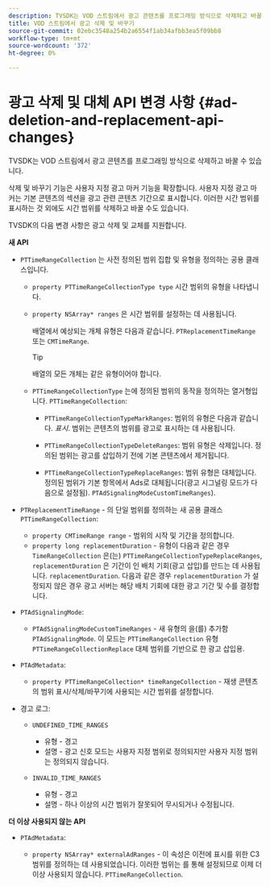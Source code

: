 ```yaml
---
description: TVSDK는 VOD 스트림에서 광고 콘텐츠를 프로그래밍 방식으로 삭제하고 바꿀 수 있습니다.
title: VOD 스트림에서 광고 삭제 및 바꾸기
source-git-commit: 02ebc3548a254b2a6554f1ab34afbb3ea5f09bb8
workflow-type: tm+mt
source-wordcount: '372'
ht-degree: 0%

---
```


# 광고 삭제 및 대체 API 변경 사항 {#ad-deletion-and-replacement-api-changes}

TVSDK는 VOD 스트림에서 광고 콘텐츠를 프로그래밍 방식으로 삭제하고 바꿀 수 있습니다.

삭제 및 바꾸기 기능은 사용자 지정 광고 마커 기능을 확장합니다. 사용자 지정 광고 마커는 기본 콘텐츠의 섹션을 광고 관련 콘텐츠 기간으로 표시합니다. 이러한 시간 범위를 표시하는 것 외에도 시간 범위를 삭제하고 바꿀 수도 있습니다.

TVSDK의 다음 변경 사항은 광고 삭제 및 교체를 지원합니다.

**새 API**

* `PTTimeRangeCollection` 는 사전 정의된 범위 집합 및 유형을 정의하는 공용 클래스입니다.

   * `property PTTimeRangeCollectionType type` 시간 범위의 유형을 나타냅니다.
   * `property NSArray* ranges` 은 시간 범위를 설정하는 데 사용됩니다.

     배열에서 예상되는 개체 유형은 다음과 같습니다. `PTReplacementTimeRange` 또는 `CMTimeRange`.

     >[!TIP]
     >
     >배열의 모든 개체는 같은 유형이어야 합니다.

   * `PTTimeRangeCollectionType` 는에 정의된 범위의 동작을 정의하는 열거형입니다. `PTTimeRangeCollection`:

      * `PTTimeRangeCollectionTypeMarkRanges`: 범위의 유형은 다음과 같습니다. *표시*. 범위는 콘텐츠의 범위를 광고로 표시하는 데 사용됩니다.

      * `PTTimeRangeCollectionTypeDeleteRanges`: 범위 유형은 삭제입니다. 정의된 범위는 광고를 삽입하기 전에 기본 콘텐츠에서 제거됩니다.
      * `PTTimeRangeCollectionTypeReplaceRanges`: 범위 유형은 대체입니다. 정의된 범위가 기본 항목에서 Ads로 대체됩니다(광고 시그널링 모드가 다음으로 설정됨). `PTAdSignalingModeCustomTimeRanges`).

* `PTReplacementTimeRange` - 의 단일 범위를 정의하는 새 공용 클래스 `PTTimeRangeCollection`:

   * `property CMTimeRange range` - 범위의 시작 및 기간을 정의합니다.
   * `property long replacementDuration` - 유형이 다음과 같은 경우 `TimeRangeCollection` 은(는) `PTTimeRangeCollectionTypeReplaceRanges`, `replacementDuration` 은 기간이 인 배치 기회(광고 삽입)를 만드는 데 사용됩니다. `replacementDuration`. 다음과 같은 경우 `replacementDuration` 가 설정되지 않은 경우 광고 서버는 해당 배치 기회에 대한 광고 기간 및 수를 결정합니다.

* `PTAdSignalingMode`:

   * `PTAdSignalingModeCustomTimeRanges` - 새 유형의 을(를) 추가함 `PTAdSignalingMode`. 이 모드는 `PTTimeRangeCollection` 유형 `PTTimeRangeCollectionReplace` 대체 범위를 기반으로 한 광고 삽입용.

* `PTAdMetadata`:

   * `property PTTimeRangeCollection* timeRangeCollection` - 재생 콘텐츠의 범위 표시/삭제/바꾸기에 사용되는 시간 범위를 설정합니다.

* 경고 로그:

   * `UNDEFINED_TIME_RANGES`

      * 유형 - 경고
      * 설명 - 광고 신호 모드는 사용자 지정 범위로 정의되지만 사용자 지정 범위는 정의되지 않습니다.

   * `INVALID_TIME_RANGES`

      * 유형 - 경고
      * 설명 - 하나 이상의 시간 범위가 잘못되어 무시되거나 수정됩니다.

**더 이상 사용되지 않는 API**

* `PTAdMetadata`:

   * `property NSArray* externalAdRanges` - 이 속성은 이전에 표시를 위한 C3 범위를 정의하는 데 사용되었습니다. 이러한 범위는 를 통해 설정되므로 이제 더 이상 사용되지 않습니다. `PTTimeRangeCollection`.
